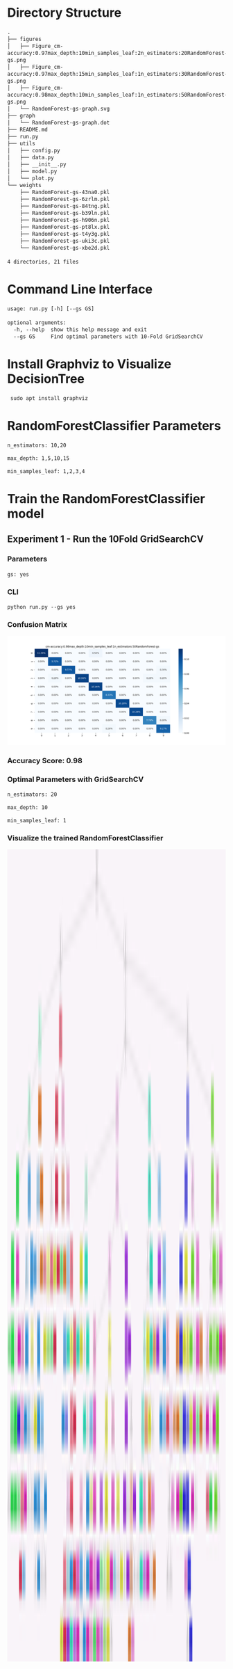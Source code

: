 # Directory Structure
```text
.
├── figures
│   ├── Figure_cm-accuracy:0.97max_depth:10min_samples_leaf:2n_estimators:20RandomForest-gs.png
│   ├── Figure_cm-accuracy:0.97max_depth:15min_samples_leaf:1n_estimators:30RandomForest-gs.png
│   ├── Figure_cm-accuracy:0.98max_depth:10min_samples_leaf:1n_estimators:50RandomForest-gs.png
│   └── RandomForest-gs-graph.svg
├── graph
│   └── RandomForest-gs-graph.dot
├── README.md
├── run.py
├── utils
│   ├── config.py
│   ├── data.py
│   ├── __init__.py
│   ├── model.py
│   └── plot.py
└── weights
    ├── RandomForest-gs-43na0.pkl
    ├── RandomForest-gs-6zrlm.pkl
    ├── RandomForest-gs-84tng.pkl
    ├── RandomForest-gs-b39ln.pkl
    ├── RandomForest-gs-h906n.pkl
    ├── RandomForest-gs-pt8lx.pkl
    ├── RandomForest-gs-t4y3g.pkl
    ├── RandomForest-gs-uki3c.pkl
    └── RandomForest-gs-xbe2d.pkl

4 directories, 21 files
```

# Command Line Interface
```text
usage: run.py [-h] [--gs GS]

optional arguments:
  -h, --help  show this help message and exit
  --gs GS     Find optimal parameters with 10-Fold GridSearchCV
```

# Install Graphviz to Visualize DecisionTree
```shell
 sudo apt install graphviz
 ```
# RandomForestClassifier Parameters
```text
n_estimators: 10,20
```
```text
max_depth: 1,5,10,15
```
```text
min_samples_leaf: 1,2,3,4
```
# Train the RandomForestClassifier model

## Experiment 1 - Run the 10Fold GridSearchCV
### Parameters
```text
gs: yes
```

### CLI

```shell
python run.py --gs yes
```
### Confusion Matrix

![](figures/Figure_cm-accuracy:0.98max_depth:10min_samples_leaf:1n_estimators:50RandomForest-gs.png)

### Accuracy Score: 0.98

### Optimal Parameters with GridSearchCV
```text
n_estimators: 20
```
```text
max_depth: 10
```
```text
min_samples_leaf: 1
```


### Visualize the trained RandomForestClassifier

<img src="figures/RandomForest-gs-graph.svg" width="31075" height="1868" />